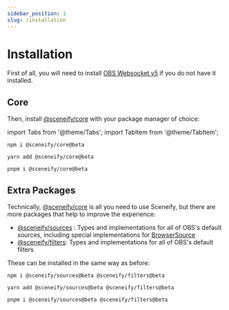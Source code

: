```yaml
---
sidebar_position: 1
slug: /installation
---
```


# Installation

First of all, you will need to install [OBS Websocket v5](https://github.com/obsproject/obs-websocket/releases/latest) if you do not have it installed.

## Core

Then, install [@sceneify/core](/api/core) with your package manager of choice:

import Tabs from '@theme/Tabs';
import TabItem from '@theme/TabItem';

<Tabs groupId="package-managers">
<TabItem value="npm" label="npm">

```
npm i @sceneify/core@beta
```

</TabItem>
<TabItem value="yarn" label="Yarn">

```
yarn add @sceneify/core@beta
```

</TabItem>
<TabItem value="pnpm" label="pnpm">

```
pnpm i @sceneify/core@beta
```

</TabItem>
</Tabs>

## Extra Packages

Technically, [@sceneify/core](/api/core) is all you need to use Sceneify, but there are more packages that help to improve the experience:

- [@sceneify/sources](/api/sources) : Types and implementations for all of OBS's default sources, including special implementations for [BrowserSource](/api/sources/class/BrowserSource)
- [@sceneify/filters](/api/filters): Types and implementations for all of OBS's default filters

These can be installed in the same way as before:

<Tabs groupId="package-managers">
<TabItem value="npm" label="npm">

```
npm i @sceneify/sources@beta @sceneify/filters@beta
```

</TabItem>
<TabItem value="yarn" label="Yarn">

```
yarn add @sceneify/sources@beta @sceneify/filters@beta
```

</TabItem>
<TabItem value="pnpm" label="pnpm">

```
pnpm i @sceneify/sources@beta @sceneify/filters@beta
```

</TabItem>
</Tabs>
